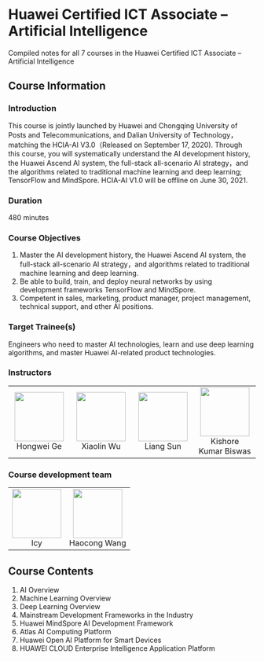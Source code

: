 # Huawei Certified ICT Associate – Artificial Intelligence
Compiled notes for all 7 courses in the Huawei Certified ICT Associate – Artificial Intelligence

## Course Information
### Introduction
This course is jointly launched by Huawei and Chongqing University of Posts and Telecommunications, and Dalian University of Technology，matching the HCIA-AI V3.0（Released on September 17, 2020). Through this course, you will systematically understand the AI development history, the Huawei Ascend AI system, the full-stack all-scenario AI strategy，and the algorithms related to traditional machine learning and deep learning; TensorFlow and MindSpore. HCIA-AI V1.0 will be offline on June 30, 2021.

### Duration
480 minutes

### Course Objectives
1. Master the AI development history, the Huawei Ascend AI system, the full-stack all-scenario AI strategy，and algorithms related to traditional machine learning and deep learning.
2. Be able to build, train, and deploy neural networks by using development frameworks TensorFlow and MindSpore.
3. Competent in sales, marketing, product manager, project management, technical support, and other AI positions.

### Target Trainee(s)
Engineers who need to master AI technologies, learn and use deep learning algorithms, and master Huawei AI-related product technologies.

### Instructors

<table>
  <tr>
    <td align="center"><img src="https://klt-static-content1.obs.cn-north-4.myhuaweicloud.com/migration/rczx/course/content_producer_img/65a9997c2f9111ebadf8fa163e8e7caa_%E8%91%9B%E5%AE%8F%E4%BC%9F.jpg" width="100" height="100"><br>Hongwei Ge</td>
    <td align="center"><img src="https://klt-static-content1.obs.cn-north-4.myhuaweicloud.com/migration/rczx/course/content_producer_img/712e94b42f9111ebadf8fa163e8e7caa_%E5%90%B4%E5%B0%8F%E6%9E%97.jpg" width="100" height="100"><br>Xiaolin Wu</td>
      <td align="center"><img src="https://klt-static-content1.obs.cn-north-4.myhuaweicloud.com/migration/rczx/course/content_producer_img/798e199a2f9111ebadf8fa163e8e7caa_%E5%AD%99%E4%BA%AE.jpg" width="100" height="100"><br>Liang Sun</td>
      <td align="center" width="33%" style="border:0px; width:25%;"><img src="https://klt-static-content1.obs.cn-north-4.myhuaweicloud.com/migration/rczx/course/content_producer_img/84a142122f9111ebadf8fa163e8e7caa_%E6%9F%AF%E4%BF%AE.jpg" width="100" height="100"><br>Kishore Kumar Biswas</td>
  </tr>
</table>

### Course development team
<table>
  <tr>
    <td align="center"><img src="https://klt-static-content1.obs.cn-north-4.myhuaweicloud.com/migration/rczx/course/content_producer_img/8e15c52a2f9111ebadf8fa163e8e7caa_%E7%8E%8B%E7%8E%89%E5%86%B0%E7%81%B0%E5%BA%95.png" width="100" height="100"><br>Icy</td>
    <td align="center"><img src="https://klt-static-content1.obs.cn-north-4.myhuaweicloud.com/migration/rczx/course/content_producer_img/d87355c42fb911ebadf8fa163e8e7caa_4.png" width="100" height="100"><br>Haocong Wang</td>
  </tr>
</table>

## Course Contents
1. AI Overview
2. Machine Learning Overview
3. Deep Learning Overview
4. Mainstream Development Frameworks in the Industry
5. Huawei MindSpore AI Development Framework
6. Atlas AI Computing Platform
7. Huawei Open AI Platform for Smart Devices
8. HUAWEI CLOUD Enterprise Intelligence Application Platform
